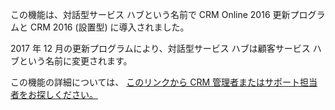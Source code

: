 この機能は、対話型サービス ハブという名前で CRM Online 2016 更新プログラムと CRM 2016 (設置型) に導入されました。 

2017 年 12 月の更新プログラムにより、対話型サービス ハブは顧客サービス ハブという名前に変更されます。
  
この機能の詳細については、 [このリンクから CRM 管理者またはサポート担当者をお探しください。](../basics/find-administrator-support.md)